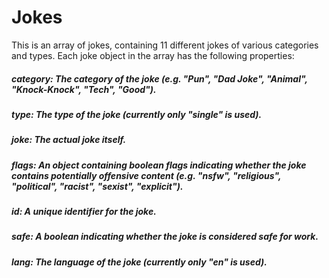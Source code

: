 # Jokes
This is an array of jokes, containing 11 different jokes of various categories and types. Each joke object in the array has the following properties:

##### category: The category of the joke (e.g. "Pun", "Dad Joke", "Animal", "Knock-Knock", "Tech", "Good").
##### type: The type of the joke (currently only "single" is used).
##### joke: The actual joke itself.
##### flags: An object containing boolean flags indicating whether the joke contains potentially offensive content (e.g. "nsfw", "religious", "political", "racist", "sexist", "explicit").
##### id: A unique identifier for the joke.
##### safe: A boolean indicating whether the joke is considered safe for work.
##### lang: The language of the joke (currently only "en" is used).

